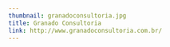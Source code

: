 ```yaml
---
thumbnail: granadoconsultoria.jpg
title: Granado Consultoria
link: http://www.granadoconsultoria.com.br/
---
```

